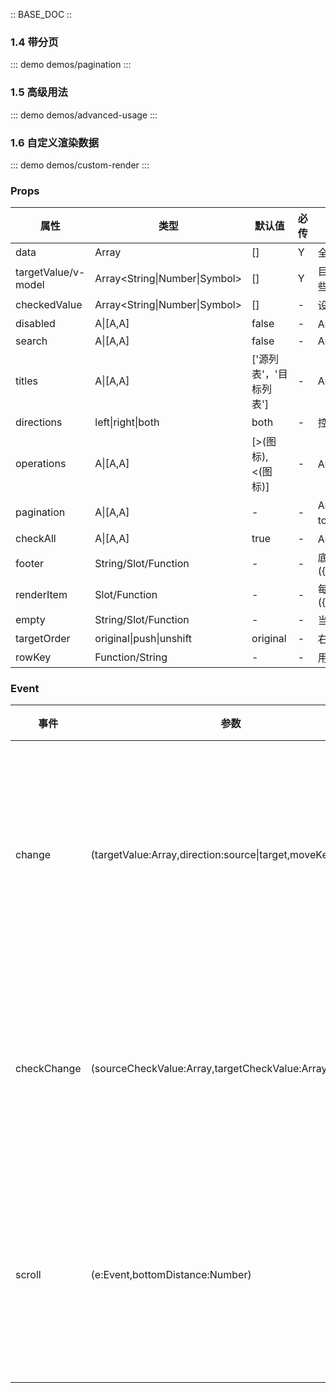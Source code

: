 :: BASE_DOC ::

### 1.4 带分页

::: demo demos/pagination
:::

### 1.5 高级用法

::: demo demos/advanced-usage
:::

### 1.6 自定义渲染数据

::: demo demos/custom-render
:::

### Props

| 属性                | 类型                            | 默认值                 | 必传 | 说明                                                                                                      |
| ------------------- | ------------------------------- | ---------------------- | ---- | --------------------------------------------------------------------------------------------------------- |
| data                | Array                           | []                     | Y    | 全量的数据，数组每项为一个对象                                                                            |
| targetValue/v-model | Array\<String\|Number\|Symbol\> | []                     | Y    | 目标列索引集合，数组每项为数据的 key，Transfer 会把含有这些 key 值的数据筛选到右边                        |
| checkedValue        | Array\<String\|Number\|Symbol\> | []                     | -    | 设置哪些被选中                                                                                            |
| disabled            | A\|[A,A]                        | false                  | -    | A=Boolean,是否禁用，禁用列表+禁用按钮禁用 search                                                          |
| search              | A\|[A,A]                        | false                  | -    | A=Boolean\|InputProps                                                                                     |
| titles              | A\|[A,A]                        | ['源列表'，'目标列表'] | -    | A=String\|()=>Element                                                                                     | 标题集合，顺序从左到右 |
| directions          | left\|right\|both               | both                   | -    | 控制穿梭方向展示，默认双向                                                                                |
| operations          | A\|[A,A]                        | [>(图标),<(图标)]      | -    | A=String\|()=>Element，操作文案集合                                                                       |
| pagination          | A\|[A,A]                        | -                      | -    | A=PaginationProps，使用分页样式，支持传 pagination 组件的 total，pageSize，current 属性，自定义列表下无效 |
| checkAll            | A\|[A,A]                        | true                   | -    | A=Boolean,是否展示全选多选框                                                                              |
| footer              | String\/Slot\/Function          | -                      | -    | 底部自定义渲染，作为 Function 时，参数为({direction:source\|target})                                      |
| renderItem          | Slot\/Function                  | -                      | -    | 每行数据的渲染函数，返回值是 VNode，参数为({transferItem:Object,index:Number,direction:source\|target})   |
| empty               | String\/Slot\/Function          | -                      | -    | 当列表为无数据状态时自定义渲染                                                                            |
| targetOrder         | original\|push\|unshift         | original               | -    | 右侧的排序策略，original 保持和数据源相同的顺序                                                           |
| rowKey              | Function\/String                | -                      | -    | 用于手动指定 key，优化框架层面的列表渲染性能                                                              |

### Event

| 事件        | 参数                                                        | 说明                           |
| ----------- | ----------------------------------------------------------- | ------------------------------ |
| change      | (targetValue:Array,direction:source\|target,moveKeys:Array) | 选项在两栏之间转移时的回调函数 |
| checkChange | (sourceCheckValue:Array,targetCheckValue:Array)             | 选中项发生改变时的回调函数     |
| scroll      | (e:Event,bottomDistance:Number)                             | 支持滚动到底部或者底部的距离   |
